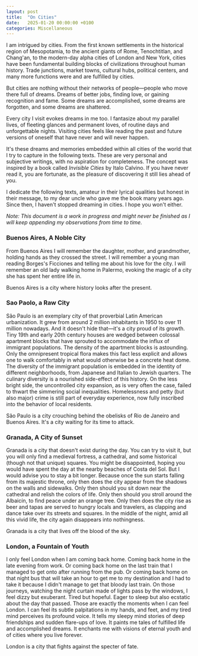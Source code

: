 ```yaml
---
layout: post
title:  "On Cities"
date:   2025-01-20 00:00:00 +0100
categories: Miscellaneous
---
```


I am intrigued by cities. From the first known settlements in the historical region of Mesopotamia, to the ancient giants of Rome, Tenochtitlan, and Chang'an, to the modern-day alpha cities of London and New York, cities have been fundamental building blocks of civilizations throughout human history. Trade junctions, market towns, cultural hubs, political centers, and many more functions were and are fulfilled by cities.

But cities are nothing without their networks of people—people who move there full of dreams. Dreams of better jobs, finding love, or gaining recognition and fame. Some dreams are accomplished, some dreams are forgotten, and some dreams are shattered.

Every city I visit evokes dreams in me too. I fantasize about my parallel lives, of fleeting glances and permanent loves, of routine days and unforgettable nights. Visiting cities feels like reading the past and future versions of oneself that have never and will never happen.

It's these dreams and memories embedded within all cities of the world that I try to capture in the following texts. These are very personal and subjective writings, with no aspiration for completeness. The concept was inspired by a book called _Invisible Cities_ by Italo Calvino. If you have never read it, you are fortunate, as the pleasure of discovering it still lies ahead of you.

I dedicate the following texts, amateur in their lyrical qualities but honest in their message, to my dear uncle who gave me the book many years ago. Since then, I haven't stopped dreaming in cities. I hope you won't either.

_Note: This document is a work in progress and might never be finished as I will keep appending my observations from time to time._

### Buenos Aires, A Noble City

From Buenos Aires I will remember the daughter, mother, and grandmother, holding hands as they crossed the street. I will remember a young man reading Borges's Ficciones and telling me about his love for the city. I will remember an old lady walking home in Palermo, evoking the magic of a city she has spent her entire life in.

Buenos Aires is a city where history looks after the present.

### Sao Paolo, a Raw City

São Paulo is an exemplary city of that proverbial Latin American urbanization. It grew from around 2 million inhabitants in 1950 to over 11 million nowadays. And it doesn't hide that—it's a city proud of its growth. Tiny 19th and early 20th century houses are wedged between colossal apartment blocks that have sprouted to accommodate the influx of immigrant populations. The density of the apartment blocks is astounding. Only the omnipresent tropical flora makes this fact less explicit and allows one to walk comfortably in what would otherwise be a concrete heat dome. The diversity of the immigrant population is embedded in the identity of different neighborhoods, from Japanese and Italian to Jewish quarters. The culinary diversity is a nourished side-effect of this history. On the less bright side, the uncontrolled city expansion, as is very often the case, failed to thwart the simmering social inequalities. Homelessness and petty (but also major) crime is still part of everyday experience, now fully inscribed into the behavior of local residents.

São Paulo is a city crouching behind the obelisks of Rio de Janeiro and Buenos Aires. It's a city waiting for its time to attack.

### Granada, A City of Sunset

Granada is a city that doesn't exist during the day. You can try to visit it, but you will only find a medieval fortress, a cathedral, and some historical (though not that unique) squares. You might be disappointed, hoping you would have spent the day at the nearby beaches of Costa del Sol. But I would advise you to stay a bit longer. Because once the sun starts falling from its majestic throne, only then does the city appear from the shadows on the walls and sidewalks. Only then should you sit down near the cathedral and relish the colors of life. Only then should you stroll around the Albaicín, to find peace under an orange tree. Only then does the city rise as beer and tapas are served to hungry locals and travelers, as clapping and dance take over its streets and squares. In the middle of the night, amid all this vivid life, the city again disappears into nothingness.

Granada is a city that lives off the blood of the sky.

### London, a Fountain of Youth

I only feel London when I am coming back home. Coming back home in the late evening from work. Or coming back home on the last train that I managed to get onto after running from the pub. Or coming back home on that night bus that will take an hour to get me to my destination and I had to take it because I didn't manage to get that bloody last train. On those journeys, watching the night curtain made of lights pass by the windows, I feel dizzy but exuberant. Tired but hopeful. Eager to sleep but also ecstatic about the day that passed. Those are exactly the moments when I can feel London. I can feel its subtle palpitations in my hands, and feet, and my tired mind perceives its profound voice. It tells my sleepy mind stories of deep friendships and sudden flare-ups of love. It paints me tales of fulfilled life and accomplished dreams. It enchants me with visions of eternal youth and of cities where you live forever.

London is a city that fights against the specter of fate.